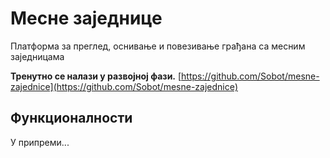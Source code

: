 # Месне заједнице
Платформа за преглед, оснивање и повезивање грађана са месним заједницама

**Тренутно се налази у развојној фази.**
[https://github.com/Sobot/mesne-zajednice](https://github.com/Sobot/mesne-zajednice)

## Функционалности

У припреми...
